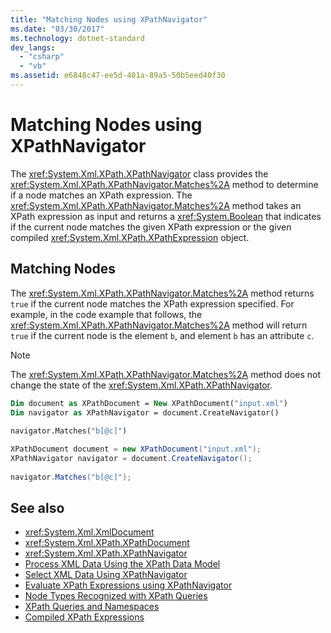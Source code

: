 ```yaml
---
title: "Matching Nodes using XPathNavigator"
ms.date: "03/30/2017"
ms.technology: dotnet-standard
dev_langs: 
  - "csharp"
  - "vb"
ms.assetid: e6848c47-ee5d-401a-89a5-50b5eed40f30
---
```

# Matching Nodes using XPathNavigator
The <xref:System.Xml.XPath.XPathNavigator> class provides the <xref:System.Xml.XPath.XPathNavigator.Matches%2A> method to determine if a node matches an XPath expression. The <xref:System.Xml.XPath.XPathNavigator.Matches%2A> method takes an XPath expression as input and returns a <xref:System.Boolean> that indicates if the current node matches the given XPath expression or the given compiled <xref:System.Xml.XPath.XPathExpression> object.  
  
## Matching Nodes  
 The <xref:System.Xml.XPath.XPathNavigator.Matches%2A> method returns `true` if the current node matches the XPath expression specified. For example, in the code example that follows, the <xref:System.Xml.XPath.XPathNavigator.Matches%2A> method will return `true` if the current node is the element `b`, and element `b` has an attribute `c`.  
  
> [!NOTE]
> The <xref:System.Xml.XPath.XPathNavigator.Matches%2A> method does not change the state of the <xref:System.Xml.XPath.XPathNavigator>.  
  
```vb  
Dim document as XPathDocument = New XPathDocument("input.xml")  
Dim navigator as XPathNavigator = document.CreateNavigator()  
  
navigator.Matches("b[@c]")  
```  
  
```csharp  
XPathDocument document = new XPathDocument("input.xml");  
XPathNavigator navigator = document.CreateNavigator();  
  
navigator.Matches("b[@c]");  
```  
  
## See also

- <xref:System.Xml.XmlDocument>
- <xref:System.Xml.XPath.XPathDocument>
- <xref:System.Xml.XPath.XPathNavigator>
- [Process XML Data Using the XPath Data Model](process-xml-data-using-the-xpath-data-model.md)
- [Select XML Data Using XPathNavigator](select-xml-data-using-xpathnavigator.md)
- [Evaluate XPath Expressions using XPathNavigator](evaluate-xpath-expressions-using-xpathnavigator.md)
- [Node Types Recognized with XPath Queries](node-types-recognized-with-xpath-queries.md)
- [XPath Queries and Namespaces](xpath-queries-and-namespaces.md)
- [Compiled XPath Expressions](compiled-xpath-expressions.md)
